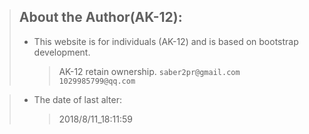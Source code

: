 > ## About the Author(AK-12):
> * This website is for individuals (AK-12) and is based on bootstrap development.
>	> AK-12 retain ownership.
>	> `saber2pr@gmail.com`
>	> `1029985799@qq.com`

> * The date of last alter:
>	> 2018/8/11_18:11:59